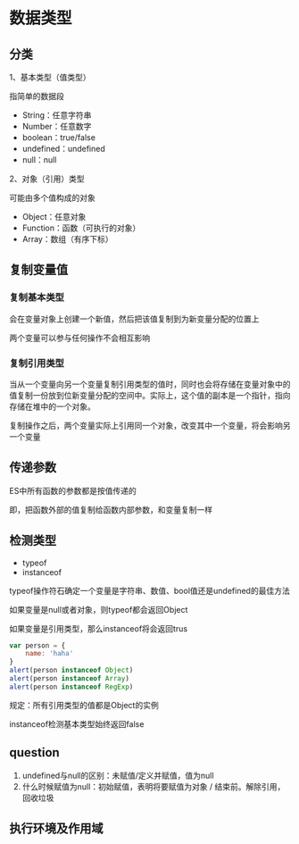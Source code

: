 # 数据类型

## 分类

1、基本类型（值类型）

指简单的数据段

- String：任意字符串
- Number：任意数字
- boolean：true/false
- undefined：undefined
- null：null

2、对象（引用）类型

可能由多个值构成的对象

- Object：任意对象
- Function：函数（可执行的对象）
- Array：数组（有序下标）

## 复制变量值

### 复制基本类型

会在变量对象上创建一个新值，然后把该值复制到为新变量分配的位置上

两个变量可以参与任何操作不会相互影响

### 复制引用类型

当从一个变量向另一个变量复制引用类型的值时，同时也会将存储在变量对象中的值复制一份放到位新变量分配的空间中。实际上，这个值的副本是一个指针，指向存储在堆中的一个对象。

复制操作之后，两个变量实际上引用同一个对象，改变其中一个变量，将会影响另一个变量

## 传递参数

ES中所有函数的参数都是按值传递的

即，把函数外部的值复制给函数内部参数，和变量复制一样

## 检测类型

- typeof
- instanceof

typeof操作符石确定一个变量是字符串、数值、bool值还是undefined的最佳方法

如果变量是null或者对象，则typeof都会返回Object

如果变量是引用类型，那么instanceof将会返回trus

```js
var person = {
	name: 'haha'
}
alert(person instanceof Object)
alert(person instanceof Array)
alert(person instanceof RegExp)
```

规定：所有引用类型的值都是Object的实例

instanceof检测基本类型始终返回false

## question

1. undefined与null的区别：未赋值/定义并赋值，值为null
2. 什么时候赋值为null：初始赋值，表明将要赋值为对象 / 结束前。解除引用，回收垃圾



## 执行环境及作用域













